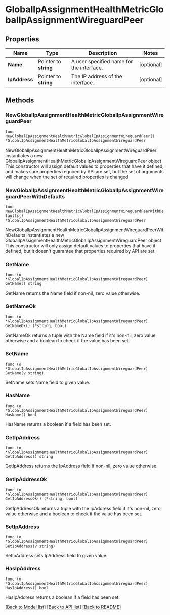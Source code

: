 # GlobalIpAssignmentHealthMetricGlobalIpAssignmentWireguardPeer

## Properties

Name | Type | Description | Notes
------------ | ------------- | ------------- | -------------
**Name** | Pointer to **string** | A user specified name for the interface. | [optional] 
**IpAddress** | Pointer to **string** | The IP address of the interface. | [optional] 

## Methods

### NewGlobalIpAssignmentHealthMetricGlobalIpAssignmentWireguardPeer

`func NewGlobalIpAssignmentHealthMetricGlobalIpAssignmentWireguardPeer() *GlobalIpAssignmentHealthMetricGlobalIpAssignmentWireguardPeer`

NewGlobalIpAssignmentHealthMetricGlobalIpAssignmentWireguardPeer instantiates a new GlobalIpAssignmentHealthMetricGlobalIpAssignmentWireguardPeer object
This constructor will assign default values to properties that have it defined,
and makes sure properties required by API are set, but the set of arguments
will change when the set of required properties is changed

### NewGlobalIpAssignmentHealthMetricGlobalIpAssignmentWireguardPeerWithDefaults

`func NewGlobalIpAssignmentHealthMetricGlobalIpAssignmentWireguardPeerWithDefaults() *GlobalIpAssignmentHealthMetricGlobalIpAssignmentWireguardPeer`

NewGlobalIpAssignmentHealthMetricGlobalIpAssignmentWireguardPeerWithDefaults instantiates a new GlobalIpAssignmentHealthMetricGlobalIpAssignmentWireguardPeer object
This constructor will only assign default values to properties that have it defined,
but it doesn't guarantee that properties required by API are set

### GetName

`func (o *GlobalIpAssignmentHealthMetricGlobalIpAssignmentWireguardPeer) GetName() string`

GetName returns the Name field if non-nil, zero value otherwise.

### GetNameOk

`func (o *GlobalIpAssignmentHealthMetricGlobalIpAssignmentWireguardPeer) GetNameOk() (*string, bool)`

GetNameOk returns a tuple with the Name field if it's non-nil, zero value otherwise
and a boolean to check if the value has been set.

### SetName

`func (o *GlobalIpAssignmentHealthMetricGlobalIpAssignmentWireguardPeer) SetName(v string)`

SetName sets Name field to given value.

### HasName

`func (o *GlobalIpAssignmentHealthMetricGlobalIpAssignmentWireguardPeer) HasName() bool`

HasName returns a boolean if a field has been set.

### GetIpAddress

`func (o *GlobalIpAssignmentHealthMetricGlobalIpAssignmentWireguardPeer) GetIpAddress() string`

GetIpAddress returns the IpAddress field if non-nil, zero value otherwise.

### GetIpAddressOk

`func (o *GlobalIpAssignmentHealthMetricGlobalIpAssignmentWireguardPeer) GetIpAddressOk() (*string, bool)`

GetIpAddressOk returns a tuple with the IpAddress field if it's non-nil, zero value otherwise
and a boolean to check if the value has been set.

### SetIpAddress

`func (o *GlobalIpAssignmentHealthMetricGlobalIpAssignmentWireguardPeer) SetIpAddress(v string)`

SetIpAddress sets IpAddress field to given value.

### HasIpAddress

`func (o *GlobalIpAssignmentHealthMetricGlobalIpAssignmentWireguardPeer) HasIpAddress() bool`

HasIpAddress returns a boolean if a field has been set.


[[Back to Model list]](../README.md#documentation-for-models) [[Back to API list]](../README.md#documentation-for-api-endpoints) [[Back to README]](../README.md)


